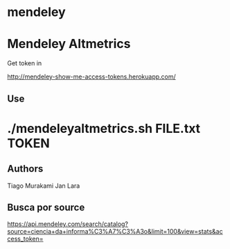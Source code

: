 # mendeley

<h1>Mendeley Altmetrics</h1>

Get token in 

http://mendeley-show-me-access-tokens.herokuapp.com/

<h2>Use</h2>

# ./mendeleyaltmetrics.sh FILE.txt TOKEN

<h2>Authors</h2>

Tiago Murakami
Jan Lara

<h2> Busca por source </h2>

https://api.mendeley.com/search/catalog?source=ciencia+da+informa%C3%A7%C3%A3o&limit=100&view=stats&access_token=

